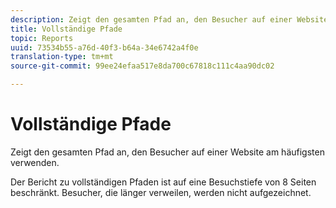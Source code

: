 ```yaml
---
description: Zeigt den gesamten Pfad an, den Besucher auf einer Website am häufigsten verwenden.
title: Vollständige Pfade
topic: Reports
uuid: 73534b55-a76d-40f3-b64a-34e6742a4f0e
translation-type: tm+mt
source-git-commit: 99ee24efaa517e8da700c67818c111c4aa90dc02

---
```



# Vollständige Pfade

Zeigt den gesamten Pfad an, den Besucher auf einer Website am häufigsten verwenden.

Der Bericht zu vollständigen Pfaden ist auf eine Besuchstiefe von 8 Seiten beschränkt. Besucher, die länger verweilen, werden nicht aufgezeichnet.
